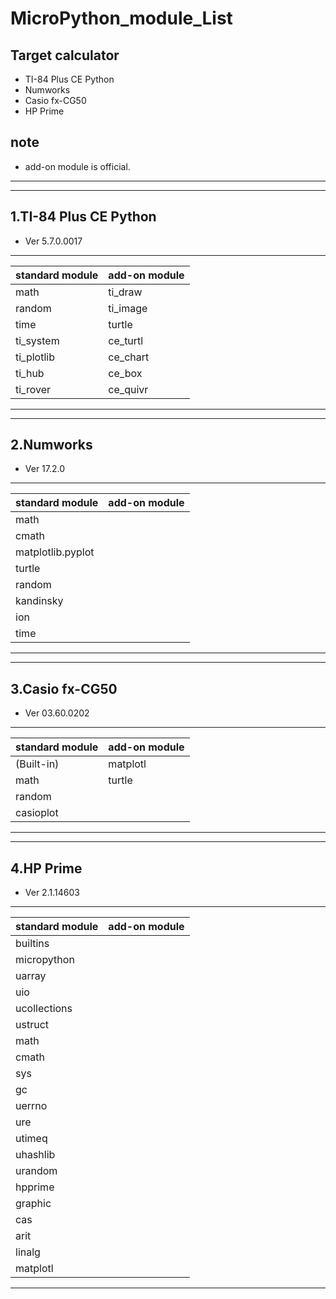 # MicroPython_module_List
## Target calculator
* TI-84 Plus CE Python
* Numworks
* Casio fx-CG50
* HP Prime
## note
* add-on module is official.
---
---
## 1.TI-84 Plus CE Python
* Ver 5.7.0.0017
--- 
| standard module | add-on module |
| --- | --- |
| math | ti_draw |
| random | ti_image |
| time | turtle |
| ti_system | ce_turtl |
| ti_plotlib | ce_chart |
| ti_hub | ce_box |
| ti_rover | ce_quivr |
---
---
## 2.Numworks
* Ver 17.2.0
---
| standard module | add-on module |
| --- | --- |
| math |
| cmath |
| matplotlib.pyplot |
| turtle |
| random |
| kandinsky |
| ion |
| time |
---
---
## 3.Casio fx-CG50
* Ver 03.60.0202
---
| standard module | add-on module |
| --- | --- |
| (Built-in) | matplotl |
| math | turtle |
| random | |
| casioplot | |
---
---
## 4.HP Prime
* Ver 2.1.14603
---
| standard module | add-on module |
| --- | --- |
| builtins | |
| micropython | |
| uarray | |
| uio | |
| ucollections | |
| ustruct | |
| math | |
| cmath | |
| sys | |
| gc | |
| uerrno | |
| ure | |
| utimeq | |
| uhashlib | |
| urandom | |
| hpprime | |
| graphic | |
| cas | |
| arit | |
| linalg | |
| matplotl | |
---
